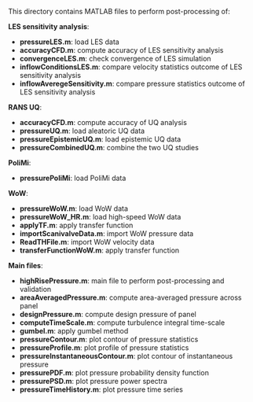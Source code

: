 This directory contains MATLAB files to perform post-processing of:

**LES sensitivity analysis**:
  - **pressureLES.m**: load LES data
  - **accuracyCFD.m**: compute accuracy of LES sensitivity analysis
  - **convergenceLES.m**: check convergence of LES simulation
  - **inflowConditionsLES.m**: compare velocity statistics outcome of LES sensitivity analysis
  - **inflowAveregeSensitivity.m**: compare pressure statistics outcome of LES sensitivity analysis

**RANS UQ**:
  - **accuracyCFD.m**: compute accuracy of UQ analysis
  - **pressureUQ.m**: load aleatoric UQ data
  - **pressureEpistemicUQ.m**: load epistemic UQ data 
  - **pressureCombinedUQ.m**: combine the two UQ studies

**PoliMi**:
  - **pressurePoliMi**: load PoliMi data

**WoW**:
  - **pressureWoW.m**: load WoW data
  - **pressureWoW_HR.m**: load high-speed WoW data
  - **applyTF.m**: apply transfer function
  - **importScanivalveData.m**: import WoW pressure data
  - **ReadTHFile.m**: import WoW velocity data
  - **transferFunctionWoW.m**: apply transfer function
    
**Main files**:
  - **highRisePressure.m**: main file to perform post-processing and validation 
  - **areaAveragedPressure.m**: compute area-averaged pressure across panel
  - **designPressure.m**: compute design pressure of panel
  - **computeTimeScale.m**: compute turbulence integral time-scale
  - **gumbel.m**: apply gumbel method
  - **pressureContour.m**: plot contour of pressure statistics
  - **pressureProfile.m**: plot profile of pressure statistics
  - **pressureInstantaneousContour.m**: plot contour of instantaneous pressure
  - **pressurePDF.m**: plot pressure probability density function
  - **pressurePSD.m**: plot pressure power spectra
  - **pressureTimeHistory.m**: plot pressure time series
    
    
